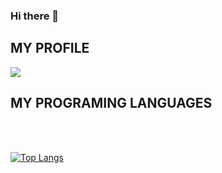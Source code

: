 ### Hi there 👋

<!--
**ngodatq-26/ngodatq-26** is a ✨ _special_ ✨ repository because its `README.md` (this file) appears on your GitHub profile.

Here are some ideas to get you started:

- 🔭 I’m currently working on nodejs
- 🌱 I’m currently learning golang
- 👯 I’m looking to collaborate on UET
- 💬 Ask me about my girl friend.
-->

## MY PROFILE
<picture>
<source 
  srcset="https://github-readme-stats.vercel.app/api?username=ngodatq-26&show_icons=true&theme=dracula&text_color=cobalt&bg_color=#gradient"
  media="(prefers-color-scheme: dark)"
/>
<source
  srcset="https://github-readme-stats.vercel.app/api?username=ngodatq-26&show_icons=true&theme=dracula&text_color=cobalt&bg_color=#gradient"
  media="(prefers-color-scheme: light), (prefers-color-scheme: no-preference)"
/>
<img src="https://github-readme-stats.vercel.app/api?username=ngodatq-26&show_icons=true&theme=dracula&text_color=cobalt&bg_color=#gradient" />
</picture>


## MY PROGRAMING LANGUAGES
<br></br>

[![Top Langs](https://github-readme-stats.vercel.app/api/top-langs/?username=ngodatq-26&langs_count=8)](https://github.com/anuraghazra/github-readme-stats)

